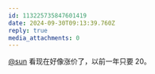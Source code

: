 ```yaml
---
id: 113225735847601419
date: 2024-09-30T09:13:39.760Z
reply: true
media_attachments: 0
---
```


[@sun](https://ow3.cn/users/sun) 看现在好像涨价了，以前一年只要 20。

